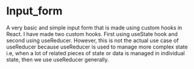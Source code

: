 # Input_form
A very basic and simple input form that is made using custom hooks in React.
I have made two custom hooks. First using useState hook and second using useReducer.
However, this is not the actual use case of useReducer because useReducer is used to manage more complex state i.e,
when a lot of related pieces of state or data is managed in individual state, then we use useReducer generally.

